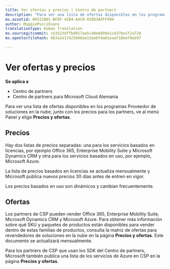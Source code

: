 ```yaml
---
title: Ver ofertas y precios | Centro de partners
description: "Para ver una lista de ofertas disponibles en los programas Proveedor de soluciones en la nube, junto con los precios para los partners, ve al menú Panel y elige Precios y ofertas."
ms.assetid: 09521B01-BFDF-42B4-A4C0-039D3AFFF994
author: MaggiePucciEvans
translationtype: Human Translation
ms.sourcegitcommit: cb3523dffbd017aa5c40e6899e1cb37be1f2a726
ms.openlocfilehash: 683a2e17425b08aa13aebf4a81eaaf10eef0eb97

---
```


# Ver ofertas y precios

**Se aplica a**

-  Centro de partners
-  Centro de partners para Microsoft Cloud Alemania

Para ver una lista de ofertas disponibles en los programas Proveedor de soluciones en la nube, junto con los precios para los partners, ve al menú Panel y elige **Precios y ofertas**.

## Precios


Hay dos listas de precios separadas: una para los servicios basados en licencias, por ejemplo Office 365, Enterprise Mobility Suite y Microsoft Dynamics CRM y otra para los servicios basados en uso, por ejemplo, Microsoft Azure.

La lista de precios basados en licencias se actualiza mensualmente y Microsoft publica nuevos precios 30 días antes de entren en vigor.

Los precios basados en uso son dinámicos y cambian frecuentemente.

## Ofertas


Los partners de CSP pueden vender Office 365, Enterprise Mobility Suite, Microsoft Dynamics CRM y Microsoft Azure. Para obtener más información sobre qué SKU y paquetes de productos están disponibles para vender dentro de estas familias de productos, consulta la matriz de ofertas para revendedores de soluciones en la nube en la página **Precios y ofertas**. Este documento se actualizará mensualmente.

Para los partners de CSP que usan los SDK del Centro de partners, Microsoft también publica una lista de los servicios de Azure en CSP en la página **Precios y ofertas**.

 

 






<!--HONumber=Jan17_HO2-->


